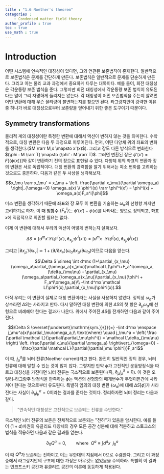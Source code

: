 ```yaml
---
title : "1.6 Noether's theorem"
categories :
    - Condensed matter field theory
author_profile : true
toc : true
use_math : true
---
```


# Introduction

어떤 시스템에 연속적인 대칭성이 있다면, 그와 연관된 보존법칙이 존재한다. 일반적으로 보존법칙은 문제를 간단하게 만든다. 보존법칙은 일반적으로 문제를 단순하게 만든다. 그리고 이는 물리 교과 과정에서 중요하게 다루는 대목이다. 예를 들어, 회전 대칭성은 각운동량 보존 법칙을 준다. 그렇지만 회전 대칭성에서 각운동량 보존 법칙이 유도된다는 말이 그리 자명하게 들리지는 않는다. 각 대칭성이 어떤 보존법칙을 주는지 알려면 어떤 변환에 대해 무슨 물리량이 불변하는지를 찾으면 된다. 라그랑지안이 강력한 이유 중 하나가 바로 대칭성으로부터 보존량을 얻어내기 위한 좋은 도구이기 때문이다.

## Symmetry transformations

물리적 계의 대칭성이란 특정한 변환에 대해서 액션이 변하지 않는 것을 의미한다. 수학적으로, 대칭 변환은 다음 두 과정으로 이루어진다. 먼저, 어떤 다양체 위의 좌표의 변화를 생각한다.($M \rarr M,x \mapsto x'(x)$). 그리고 장도 다른 방식으로 변화한다$(\phi : M \rarr T) \mapsto (\phi' : M \rarr T)$. 그러면 변환된 장은 $\phi'(x') = F[\{\phi(x)\}]$와 같이 변환하기 전의 장으로 표현될 수 있다. 다양체 위의 좌표의 변환과 장의 변환은 서로 독립적이다. 대칭 변환의 강력함을 알기 위해서는 미소 변화를 고려하는 것으로도 충분하다. 다음과 같은 두 사상을 생각해보자.

$$x_\mu \rarr x_\mu' = x_\mu + \left. \frac{\partial x_\mu}{\partial \omega_a} \right|_{\omega=0} \omega_a(x) \\
\phi^i(x) \rarr \phi'^i(x') = \phi^i(x) + \omega_a(x)F_a^i[\phi]$$

미소 변환을 생각하기 때문에 좌표와 장 모두 이 변환을 기술하는 $\omega_a$의 선형항 까지만 고려하기로 하자. 이 때 범함수 $\{F_a^i\}$는 $\phi'(x')-\phi(x)$를 나타내는 양으로 정의되고, 좌표 $x$에 직접적으로 의존할 필요는 없다.

이제 이 변환에 대해서 우리의 액션이 어떻게 변하는지 살펴보자.

$$\Delta S = \int d^mx' \mathcal L (\phi'^i(x'),\partial_{x_\mu'}\phi'^i(x')) = \int d^mx\enspace \mathcal L (\phi^i(x),\partial_{x_\mu}\phi^i(x))$$

그리고 $|\partial x_\mu'/\partial x_\nu| \simeq 1 + (\partial/\partial x_\nu)(\omega_a \partial x_\mu/\partial \omega_a)$이므로 다음을 얻는다.

$$\Delta S \simeq \int d^mx (1+\partial_{x_\mu}(\omega_a\partial_{\omega_a}x_\mu))\mathcal L(\phi^i+F_a^i\omega_a,(\delta_{\mu\nu} - \partial_{x_\mu}(\omega_a\partial_{\omega_a}x_\nu))\partial_{x_\nu}(\phi^i + F_a^i\omega_a))\\
-\int d^mx \mathcal L(\phi^i(x),\partial_{x_\mu}\phi^i(x)).$$

아직 우리는 이 변환이 실제로 대칭 변환이라는 사실을 사용하지 않았다. 정의상 $\omega_a$가 상수라면 $\Delta S$는 사라지고 만다. 다시 말하면 대칭 변환에 의한 $\Delta S$의 첫 항은 $\partial_\mu\omega_a$에 선형으로 비례해야 한다는 결과가 나온다. 위에서 주어진 $\Delta S$를 전개하면 다음과 같이 주어진다.

$$\Delta S \overset{\underset{\mathrm{sym.}}{}}{=} -\int d^mx \enspace j_\mu^a(x)\partial_\mu\omega_a,\\ \text{where} \quad
j_\mu^a = \left( \frac {\partial \mathcal L}{\partial(\partial_\mu\phi^i)} = \mathcal L\delta_{\mu\nu} \right) \left. \frac{\partial x_\nu}{\partial \omega_a} \right\vert_{\omega=0} - \frac{\partial \mathcal L}{\partial(\partial_\mu \phi^i)}F_a^i$$

이 때, $j_\mu^a$를 뇌터 전류(Noether current)라고 한다. 완전히 일반적인 장의 경우, 뇌터 전류에 대해 말할 수 있는 것이 많지 않다. 그렇지만 만약 $\phi$가 고전적인 운동방정식을 따르고 대칭성을 가진다면 뇌터 전류는 국소적으로 보존된다(즉, $\partial_\mu j_\mu^a = 0$). 이 것은 오일러-라그랑주 방정식을 만족하는 $\phi$는 액션의 선형항의 매개변수가 무엇이든간에 사라져야 한다는 것으로부터 유도된다. 특별히 임의의 대칭 변환 $\{\omega_a\}$에 대해 $\Delta S[\phi]$가 사라진다는 사실이 $\partial_\mu j_\mu^a = 0$이라는 결과를 준다는 것이다. 정리하자면 뇌터 정리는 다음과 같다.

> "연속적인 대칭성은 고전적으로 보존되는 전류를 수반한다."

국소적인 뇌터 전류의 보존은 전체적으로 보존되는 "전하"가 있음을 암시한다. 예를 들어 $(1+d)$차원의 유클리드 다양체의 경우 모든 공간 성분에 대해 적분하고 스토크스의 법칙을 적용하면 다음과 같은 결과를 얻는다.

$$\partial_0Q^a = 0, \qquad \text{where} \enspace Q^a \equiv \int d^dx\enspace j_0^a$$

이 때 $Q^a$가 보존되는 전하이고 이는 무한대의 지점에서 0으로 수렴한다. 그리고 이 과정 중에서 라그랑지안의 구조에 대한 가정은 아무것도 없었음을 주의하라. 특별히 이 결과는 민코프스키 공간과 유클리드 공간의 이론에 동등하게 적용된다.